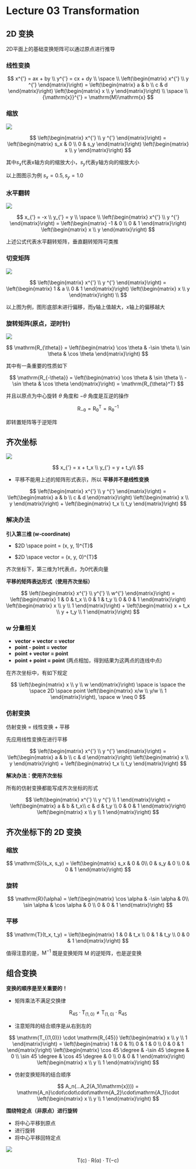 # Lecture 03 Transformation

## 2D 变换

2D平面上的基础变换矩阵可以通过原点进行推导

### 线性变换

$$
x^{'} = ax + by \\
y^{'} = cx + dy \\
\space \\
\left(\begin{matrix}
x^{'} \\ y ^{'}
\end{matrix}\right) =
\left(\begin{matrix}
a & b \\
c & d
\end{matrix}\right)
\left(\begin{matrix}
x \\ y 
\end{matrix}\right) \\
\space \\
{\mathrm{x}}^{'} = \mathrm{M}\mathrm{x}
$$

### 缩放

![](image/1.png)

$$
\left(\begin{matrix}
x^{'} \\ y ^{'}
\end{matrix}\right) =
\left(\begin{matrix}
s_x & 0 \\
0 & s_y
\end{matrix}\right)
\left(\begin{matrix}
x \\ y 
\end{matrix}\right) 
$$

其中$s_x$代表x轴方向的缩放大小，$s_y$代表y轴方向的缩放大小

以上图图示为例 $s_x = 0.5,s_y=1.0$

### 水平翻转

![](image/2.png)

$$
x_{'} = -x \\ 
y_{'} = y \\
\space \\
\left(\begin{matrix}
x^{'} \\ y ^{'}
\end{matrix}\right) =
\left(\begin{matrix}
-1 & 0 \\
0 & 1
\end{matrix}\right)
\left(\begin{matrix}
x \\ y 
\end{matrix}\right) 
$$

上述公式代表水平翻转矩阵，垂直翻转矩阵可类推

### 切变矩阵
![](image/3.png)

$$
\left(\begin{matrix}
x^{'} \\ y ^{'}
\end{matrix}\right) =
\left(\begin{matrix}
1 & a \\
0 & 1
\end{matrix}\right)
\left(\begin{matrix}
x \\ y 
\end{matrix}\right) \\
$$

以上图为例，图形底部未进行偏移，而y轴上值越大，x轴上的偏移越大

### 旋转矩阵(原点，逆时针)

![](image/4.png)

$$
\mathrm{R_{\theta}} =
\left(\begin{matrix}
\cos \theta & -\sin \theta \\
\sin \theta & \cos \theta
\end{matrix}\right)
$$

其中有一条重要的性质如下

$$
\mathrm{R_{-\theta}} =
\left(\begin{matrix}
\cos \theta & \sin \theta \\
-\sin \theta & \cos \theta
\end{matrix}\right) = 
\mathrm{R_{\theta}^T}
$$

并且以原点为中心旋转 $\theta$ 角度和 $-\theta$ 角度是互逆的操作

$$
\mathrm{R_{-\theta}} =
\mathrm{R_{\theta}^T} =
\mathrm{R_{\theta}^{-1}}
$$

即转置矩阵等于逆矩阵

## 齐次坐标

![](image/5.png)

$$
x_{'} = x + t_x \\ 
y_{'} = y + t_y\\
$$

- 平移不能用上述的矩阵形式表示，所以 **平移并不是线性变换**

$$
\left(\begin{matrix}
x^{'} \\ y ^{'}
\end{matrix}\right) =
\left(\begin{matrix}
a & b \\
c & d
\end{matrix}\right)
\left(\begin{matrix}
x \\ y 
\end{matrix}\right) +
\left(\begin{matrix}
t_x \\ t_y 
\end{matrix}\right)
$$

### 解决办法

**引入第三维 (w-coordinate)**

- $2D \space point = (x, y, 1)^{T}$

- $2D \space vector = (x, y, 0)^{T}$

齐次坐标下，第三维为1代表点，为0代表向量

**平移的矩阵表达形式（使用齐次坐标）**

$$
\left(\begin{matrix}
x^{'} \\ y^{'} \\ w^{'}
\end{matrix}\right) =
\left(\begin{matrix}
1 & 0 & t_x \\
0 & 1 & t_y \\
0 & 0 & 1
\end{matrix}\right)
\left(\begin{matrix}
x \\ y \\ 1
\end{matrix}\right) +
\left(\begin{matrix}
x + t_x \\ y + t_y \\ 1 
\end{matrix}\right)
$$

### w 分量相关

- **vector + vector = vector**
- **point - point      = vector**
- **point + vector   = point**
- **point + point     = point** (两点相加，得到结果为这两点的连线中点)

在齐次坐标中，有如下规定

$$
\left(\begin{matrix}
x \\ y \\ w
\end{matrix}\right) \space is \space the \space 2D \space point
\left(\begin{matrix}
x/w \\ y/w \\ 1
\end{matrix}\right), \space w \neq 0
$$

### 仿射变换

仿射变换 = 线性变换 + 平移

先应用线性变换在进行平移

$$
\left(\begin{matrix}
x^{'} \\ y ^{'}
\end{matrix}\right) =
\left(\begin{matrix}
a & b \\
c & d
\end{matrix}\right)
\left(\begin{matrix}
x \\ y 
\end{matrix}\right) +
\left(\begin{matrix}
t_x \\ t_y 
\end{matrix}\right)
$$

**解决办法：使用齐次坐标**

所有的仿射变换都能写成齐次坐标的形式

$$
\left(\begin{matrix}
x^{'} \\ y ^{'} \\ 1
\end{matrix}\right) =
\left(\begin{matrix}
a & b & t_x\\
c & d & t_y \\
0 & 0 & 1
\end{matrix}\right)
\left(\begin{matrix}
x \\ y \\ 1
\end{matrix}\right)
$$

## 齐次坐标下的 2D 变换

### 缩放

$$
\mathrm{S}(s_x, s_y) =
\left(\begin{matrix}
s_x & 0 & 0\\
0 & s_y & 0 \\
0 & 0 & 1
\end{matrix}\right)
$$

### 旋转

$$
\mathrm{R}(\alpha) =
\left(\begin{matrix}
\cos \alpha & -\sin \alpha & 0\\
\sin \alpha & \cos \alpha & 0 \\
0 & 0 & 1
\end{matrix}\right)
$$

### 平移

$$
\mathrm{T}(t_x, t_y) =
\left(\begin{matrix}
1 & 0 & t_x \\
0 & 1 & t_y \\
0 & 0 & 1
\end{matrix}\right)
$$

值得注意的是，$\mathrm{M^{-1}}$ 既是变换矩阵 $\mathrm{M}$ 的逆矩阵，也是逆变换

## 组合变换

**变换的顺序是至关重要的！**

- 矩阵乘法不满足交换律

$$
\mathrm{R_{45}} \cdot \mathrm{T_{(1,0)}} \neq \mathrm{T_{(1,0)}} \cdot \mathrm{R_{45}}
$$

- 注意矩阵的结合顺序是从右到左的

$$
\mathrm{T_{(1,0)}} \cdot \mathrm{R_{45}}
\left(\begin{matrix}
x \\ y \\ 1
\end{matrix}\right) = 
\left(\begin{matrix}
1 & 0 & 1\\
0 & 1 & 0 \\
0 & 0 & 1
\end{matrix}\right)
\left(\begin{matrix}
\cos 45 \degree & -\sin 45 \degree & 0 \\
\sin 45 \degree & \cos 45 \degree & 0 \\
0 & 0 & 1
\end{matrix}\right)
\left(\begin{matrix}
x \\ y \\ 1
\end{matrix}\right)
$$

- 仿射变换矩阵的结合顺序
  
$$
A_n(...A_2(A_1(\mathrm{x}))) = \mathrm{A_n}\cdot\cdot\cdot\mathrm{A_2}\cdot\mathrm{A_1}\cdot
\left(\begin{matrix}
x \\ y \\ 1
\end{matrix}\right)
$$
  

**围绕特定点（非原点）进行旋转**

- 将中心平移到原点
- 进行旋转
- 将中心平移回特定点

![](image/6.png)

$$
\mathrm{T(c)} \cdot \mathrm{R(\alpha)} \cdot \mathrm{T(-c)}
$$

